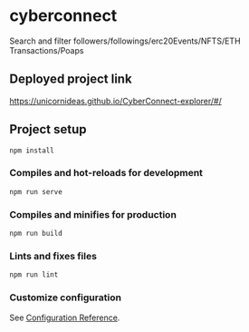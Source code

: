 # cyberconnect
Search and filter followers/followings/erc20Events/NFTS/ETH Transactions/Poaps
## Deployed project link
https://unicornideas.github.io/CyberConnect-explorer/#/

## Project setup
```
npm install
```

### Compiles and hot-reloads for development
```
npm run serve
```

### Compiles and minifies for production
```
npm run build
```

### Lints and fixes files
```
npm run lint
```

### Customize configuration
See [Configuration Reference](https://cli.vuejs.org/config/).
